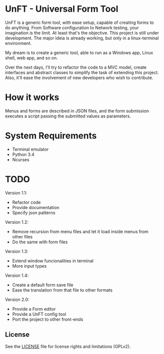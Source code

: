 # UnFT - Universal Form Tool

UnFT is a generic form tool, with ease setup, capable of creating forms to do anything. From Software configuration to Network testing, your imagination is the limit.
At least that's the objective. This project is still under development.
The major ideia is already working, but only in a linux-terminal environment.

My dream is to create a generic tool, able to run as a Windows app, Linux shell, web app, and so on.

Over the next days, I'll try to refactor the code to a MVC model, create interfaces and abstract classes to simplify the task of extending this project.
Also, it'll ease the involvement of new developers who wish to contribute.

# How it works

Menus and forms are described in JSON files, and the form submission executes a script passing the submitted values as parameters.

# System Requirements

 - Terminal emulator
 - Python 3.4
 - Ncurses

# TODO

 Version 1.1:

 - Refactor code
 - Provide documentation
 - Specify json patterns

 Version 1.2:

 - Remove recursion from menu files and let it load inside menus from other files
 - Do the same with form files

 Version 1.3:

 - Extend window funcionalities in terminal
 - More input types

 Version 1.4:

 - Create a default form save file
 - Ease the translation from that file to other formats

 Version 2.0:
 - Provide a Form editor
 - Provide a UnFT config tool
 - Port the project to other front-ends

## License

See the [LICENSE](LICENSE) file for license rights and limitations (GPLv2).
